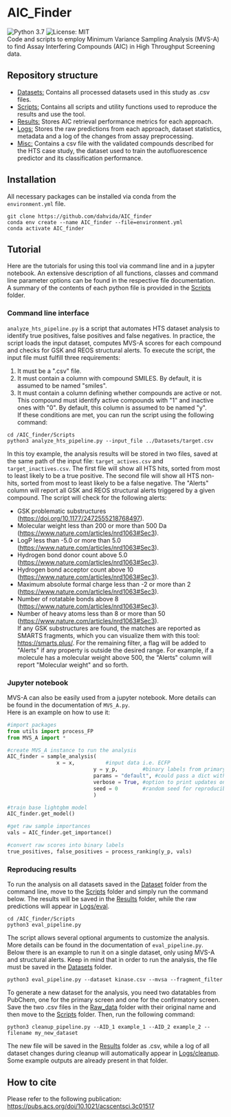 # AIC_Finder
![Python 3.7](https://img.shields.io/badge/python-3.7%20%7C%203.8-brightgreen)
![License: MIT](https://img.shields.io/badge/License-MIT-yellow.svg)  
Code and scripts to employ Minimum Variance Sampling Analysis (MVS-A) to find Assay Interfering Compounds (AIC) in High Throughput Screening data.  

## Repository structure
- [Datasets:](Datasets) Contains all processed datasets used in this study as .csv files.    
- [Scripts:](Scripts) Contains all scripts and utility functions used to reproduce the results and use the tool.  
- [Results:](Results) Stores AIC retrieval performance metrics for each approach.  
- [Logs:](Logs) Stores the raw predictions from each approach, dataset statistics, metadata and a log of the changes from assay preprocessing.   
- [Misc:](Misc) Contains a csv file with the validated compounds described for the HTS case study, the dataset used to train the autofluorescence predictor and its classification performance.   

## Installation  
All necessary packages can be installed via conda from the `environment.yml` file.  
```
git clone https://github.com/dahvida/AIC_finder
conda env create --name AIC_finder --file=environment.yml
conda activate AIC_finder
```

## Tutorial
Here are the tutorials for using this tool via command line and in a jupyter notebook. An extensive description of all functions, classes and command line parameter options can be found in the respective file documentation.  
A summary of the contents of each python file is provided in the [Scripts](Scripts) folder.  

### Command line interface
`analyze_hts_pipeline.py` is a script that automates HTS dataset analysis to identify true positives, false positives and false negatives. In practice, the script loads the input dataset, computes MVS-A scores for each compound and checks for GSK and REOS structural alerts. To execute the script, the input file must fulfill three requirements:  
1. It must be a ".csv" file.  
2. It must contain a column with compound SMILES. By default, it is assumed to be named "smiles".  
3. It must contain a column defining whether compounds are active or not. This compound must identify active compounds with "1" and inactive ones with "0". By default, this column is assumed to be named "y".  
If these conditions are met, you can run the script using the following command:  
```
cd /AIC_finder/Scripts
python3 analyze_hts_pipeline.py --input_file ../Datasets/target.csv
```
In this toy example, the analysis results will be stored in two files, saved at the same path of the input file: `target_actives.csv` and `target_inactives.csv`. The first file will show all HTS hits, sorted from most to least likely to be a true positive. The second file will show all HTS non-hits, sorted from most to least likely to be a false negative. The "Alerts" column will report all GSK and REOS structural alerts triggered by a given compound. The script will check for the following alerts:  
- GSK problematic substructures (https://doi.org/10.1177/2472555218768497).  
- Molecular weight less than 200 or more than 500 Da (https://www.nature.com/articles/nrd1063#Sec3).  
- LogP less than -5.0 or more than 5.0 (https://www.nature.com/articles/nrd1063#Sec3).  
- Hydrogen bond donor count above 5.0 (https://www.nature.com/articles/nrd1063#Sec3).  
- Hydrogen bond acceptor count above 10 (https://www.nature.com/articles/nrd1063#Sec3).  
- Maximum absolute formal charge less than -2 or more than 2 (https://www.nature.com/articles/nrd1063#Sec3).  
- Number of rotatable bonds above 8 (https://www.nature.com/articles/nrd1063#Sec3).  
- Number of heavy atoms less than 8 or more than 50 (https://www.nature.com/articles/nrd1063#Sec3).  
If any GSK substructures are found, the matches are reported as SMARTS fragments, which you can visualize them with this tool: https://smarts.plus/. For the remaining filter, a flag will be added to "Alerts" if any property is outside the desired range. For example, if a molecule has a molecular weight above 500, the "Alerts" column will report "Molecular weight" and so forth.  

### Jupyter notebook
MVS-A can also be easily used from a jupyter notebook. More details can be found in the documentation of `MVS_A.py`.  
 Here is an example on how to use it:  
```python
#import packages
from utils import process_FP
from MVS_A import *

#create MVS_A instance to run the analysis
AIC_finder = sample_analysis(
				x = x,			#input data i.e. ECFP
                      		y = y_p, 		#binary labels from primary screen
                      		params = "default",	#could pass a dict with custom params (not recommended)
                      		verbose = True,	#option to print updates on calculation status
                      		seed = 0		#random seed for reproducibility
                      		)

#train base lightgbm model
AIC_finder.get_model()

#get raw sample importances
vals = AIC_finder.get_importance()

#convert raw scores into binary labels
true_positives, false_positives = process_ranking(y_p, vals)
```

### Reproducing results
To run the analysis on all datasets saved in the [Dataset](Dataset) folder from the command line, move to the [Scripts](Scripts) folder and simply run the command below. The results will be saved in the [Results](Results) folder, while the raw predictions will appear in [Logs/eval](Logs/eval).  
```
cd /AIC_finder/Scripts
python3 eval_pipeline.py
```
The script allows several optional arguments to customize the analysis. More details can be found in the documentation of `eval_pipeline.py`.  
Below there is an example to run it on a single dataset, only using MVS-A and structural alerts. Keep in mind that in order to run the analysis, the file must be saved in the [Datasets](Datasets) folder.  
```
python3 eval_pipeline.py --dataset kinase.csv --mvsa --fragment_filter 
```
To generate a new dataset for the analysis, you need two datatables from PubChem, one for the primary screen and one for the confirmatory screen. Save the two .csv files in the [Raw_data](Raw_data) folder with their original name and then move to the [Scripts](Scripts) folder. Then, run the following command:  
```
python3 cleanup_pipeline.py --AID_1 example_1 --AID_2 example_2 --filename my_new_dataset
```
The new file will be saved in the [Results](Results) folder as .csv, while a log of all dataset changes during cleanup will automatically appear in [Logs/cleanup](Logs/cleanup). Some example outputs are already present in that folder.  

## How to cite
Please refer to the following publication:  
https://pubs.acs.org/doi/10.1021/acscentsci.3c01517


